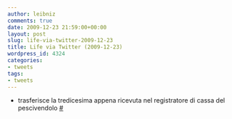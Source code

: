 ```yaml
---
author: leibniz
comments: true
date: 2009-12-23 21:59:00+00:00
layout: post
slug: life-via-twitter-2009-12-23
title: Life via Twitter (2009-12-23)
wordpress_id: 4324
categories:
- tweets
tags:
- tweets
---
```



	
  * trasferisce la tredicesima appena ricevuta nel registratore di cassa del pescivendolo [#](http://twitter.com/leibniz/statuses/6964454490)


